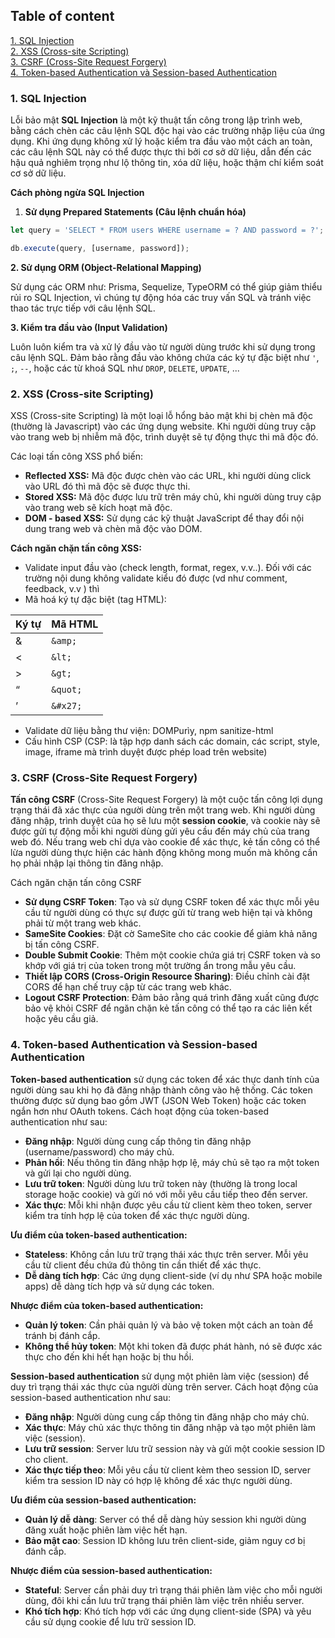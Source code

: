 ## Table of content

[1. SQL Injection](#1-sql-injection)   
[2. XSS (Cross-site Scripting)](#2-xss-cross-site-scripting)  
[3. CSRF (Cross-Site Request Forgery)](#3-cross---site-request-forgery)  
[4. Token-based Authentication và Session-based Authentication](#3-cross---site-request-forgery)  



### 1. SQL Injection
Lỗi bảo mật **SQL Injection** là một kỹ thuật tấn công trong lập trình web, bằng cách chèn các câu lệnh SQL độc hại vào các trường nhập liệu của ứng dụng. Khi ứng dụng không xử lý hoặc kiểm tra đầu vào một cách an toàn, các câu lệnh SQL này có thể được thực thi bởi cơ sở dữ liệu, dẫn đến các hậu quả nghiêm trọng như lộ thông tin, xóa dữ liệu, hoặc thậm chí kiểm soát cơ sở dữ liệu.

**Cách phòng ngừa SQL Injection**

1. **Sử dụng Prepared Statements (Câu lệnh chuẩn hóa)**
   
```typescript
let query = 'SELECT * FROM users WHERE username = ? AND password = ?';

db.execute(query, [username, password]);
```

**2. Sử dụng ORM (Object-Relational Mapping)**
    
Sử dụng các ORM như: Prisma, Sequelize, TypeORM có thể giúp giảm thiểu rủi ro SQL Injection, vì chúng tự động hóa các truy vấn SQL và tránh việc thao tác trực tiếp với câu lệnh SQL.
    
**3. Kiểm tra đầu vào (Input Validation)**

Luôn luôn kiểm tra và xử lý đầu vào từ người dùng trước khi sử dụng trong câu lệnh SQL. Đảm bảo rằng đầu vào không chứa các ký tự đặc biệt như `'`, `;`, `--`, hoặc các từ khoá SQL như `DROP`, `DELETE`, `UPDATE`, ...


### 2. XSS (Cross-site Scripting)

XSS (Cross-site Scripting) là một loại lỗ hổng bảo mật khi bị chèn mã độc (thường là Javascript) vào các ứng dụng website. Khi người dùng truy cập vào trang web bị nhiễm mã độc, trình duyệt sẽ tự động thực thi mã độc đó.

Các loại tấn công XSS phổ biến:

- **Reflected XSS:** Mã độc được chèn vào các URL, khi người dùng click vào URL đó thì mã độc sẽ được thực thi.
- **Stored XSS:** Mã độc được lưu trữ trên máy chủ, khi người dùng truy cập vào trang web sẽ kích hoạt mã độc.
- **DOM - based XSS:** Sử dụng các kỹ thuật JavaScript để thay đổi nội dung trang web và chèn mã độc vào DOM.

**Cách ngăn chặn tấn công XSS:**

- Validate input đầu vào (check length, format, regex, v.v..). Đối với các trường nội dung không validate kiểu đó được (vd như comment, feedback, v.v ) thì
 - Mã hoá ký tự đặc biệt (tag HTML):

| Ký tự | Mã HTML          |
|-------|------------------|
| &     | `&amp;`          |
| <     | `&lt;`           |
| >     | `&gt;`           |
| “     | `&quot;`         |
| ’     | `&#x27;`         |


- Validate dữ liệu bằng thư viện: DOMPurìy, npm sanitize-html
- Cấu hình CSP (CSP: là tập hợp danh sách các domain, các script, style, image, iframe mà trình duyệt được phép load trên website)


### 3. CSRF (Cross-Site Request Forgery)

**Tấn công CSRF** (Cross-Site Request Forgery) là một cuộc tấn công lợi dụng trạng thái đã xác thực của người dùng trên một trang web. Khi người dùng đăng nhập, trình duyệt của họ sẽ lưu một **session cookie**, và cookie này sẽ được gửi tự động mỗi khi người dùng gửi yêu cầu đến máy chủ của trang web đó. Nếu trang web chỉ dựa vào cookie để xác thực, kẻ tấn công có thể lừa người dùng thực hiện các hành động không mong muốn mà không cần họ phải nhập lại thông tin đăng nhập.

Cách ngăn chặn tấn công CSRF
- **Sử dụng CSRF Token**: Tạo và sử dụng CSRF token để xác thực mỗi yêu cầu từ người dùng có thực sự được gửi từ trang web hiện tại và không phải từ một trang web khác.
- **SameSite Cookies**: Đặt cờ SameSite cho các cookie để giảm khả năng bị tấn công CSRF.
- **Double Submit Cookie**: Thêm một cookie chứa giá trị CSRF token và so khớp với giá trị của token trong một trường ẩn trong mẫu yêu cầu.
- **Thiết lập CORS (Cross-Origin Resource Sharing)**: Điều chỉnh cài đặt CORS để hạn chế truy cập từ các trang web khác.
- **Logout CSRF Protection**: Đảm bảo rằng quá trình đăng xuất cũng được bảo vệ khỏi CSRF để ngăn chặn kẻ tấn công có thể tạo ra các liên kết hoặc yêu cầu giả.


### 4. Token-based Authentication và Session-based Authentication

**Token-based authentication** sử dụng các token để xác thực danh tính của người dùng sau khi họ đã đăng nhập thành công vào hệ thống. Các token thường được sử dụng bao gồm JWT (JSON Web Token) hoặc các token ngắn hơn như OAuth tokens. Cách hoạt động của token-based authentication như sau:

- **Đăng nhập**: Người dùng cung cấp thông tin đăng nhập (username/password) cho máy chủ.
- **Phản hồi**: Nếu thông tin đăng nhập hợp lệ, máy chủ sẽ tạo ra một token và gửi lại cho người dùng.
- **Lưu trữ token**: Người dùng lưu trữ token này (thường là trong local storage hoặc cookie) và gửi nó với mỗi yêu cầu tiếp theo đến server.
- **Xác thực**: Mỗi khi nhận được yêu cầu từ client kèm theo token, server kiểm tra tính hợp lệ của token để xác thực người dùng.

**Ưu điểm của token-based authentication:**

- **Stateless**: Không cần lưu trữ trạng thái xác thực trên server. Mỗi yêu cầu từ client đều chứa đủ thông tin cần thiết để xác thực.
- **Dễ dàng tích hợp**: Các ứng dụng client-side (ví dụ như SPA hoặc mobile apps) dễ dàng tích hợp và sử dụng các token.

**Nhược điểm của token-based authentication:**

- **Quản lý token**: Cần phải quản lý và bảo vệ token một cách an toàn để tránh bị đánh cắp.
- **Không thể hủy token**: Một khi token đã được phát hành, nó sẽ được xác thực cho đến khi hết hạn hoặc bị thu hồi.


**Session-based authentication** sử dụng một phiên làm việc (session) để duy trì trạng thái xác thực của người dùng trên server. Cách hoạt động của session-based authentication như sau:

- **Đăng nhập**: Người dùng cung cấp thông tin đăng nhập cho máy chủ.
- **Xác thực**: Máy chủ xác thực thông tin đăng nhập và tạo một phiên làm việc (session).
- **Lưu trữ session**: Server lưu trữ session này và gửi một cookie session ID cho client.
- **Xác thực tiếp theo**: Mỗi yêu cầu từ client kèm theo session ID, server kiểm tra session ID này có hợp lệ không để xác thực người dùng.

**Ưu điểm của session-based authentication:**

- **Quản lý dễ dàng**: Server có thể dễ dàng hủy session khi người dùng đăng xuất hoặc phiên làm việc hết hạn.
- **Bảo mật cao**: Session ID không lưu trên client-side, giảm nguy cơ bị đánh cắp.

**Nhược điểm của session-based authentication:**

- **Stateful**: Server cần phải duy trì trạng thái phiên làm việc cho mỗi người dùng, đôi khi cần lưu trữ trạng thái phiên làm việc trên nhiều server.
- **Khó tích hợp**: Khó tích hợp với các ứng dụng client-side (SPA) và yêu cầu sử dụng cookie để lưu trữ session ID.